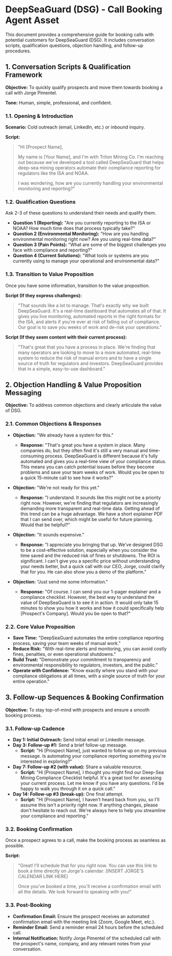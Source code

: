 # DeepSeaGuard (DSG) - Call Booking Agent Asset

This document provides a comprehensive guide for booking calls with potential customers for DeepSeaGuard (DSG). It includes conversation scripts, qualification questions, objection handling, and follow-up procedures.

## 1. Conversation Scripts & Qualification Framework

**Objective:** To quickly qualify prospects and move them towards booking a call with Jorge Pimentel.

**Tone:** Human, simple, professional, and confident.

### 1.1. Opening & Introduction

**Scenario:** Cold outreach (email, LinkedIn, etc.) or inbound inquiry.

**Script:**

> "Hi [Prospect Name],
>
> My name is [Your Name], and I'm with Triton Mining Co. I'm reaching out because we've developed a tool called DeepSeaGuard that helps deep-sea mining operators automate their compliance reporting for regulators like the ISA and NOAA.
>
> I was wondering, how are you currently handling your environmental monitoring and reporting?"

### 1.2. Qualification Questions

Ask 2-3 of these questions to understand their needs and qualify them.

*   **Question 1 (Reporting):** "Are you currently reporting to the ISA or NOAA? How much time does that process typically take?"
*   **Question 2 (Environmental Monitoring):** "How are you handling environmental monitoring right now? Are you using real-time data?"
*   **Question 3 (Pain Points):** "What are some of the biggest challenges you face with compliance and reporting?"
*   **Question 4 (Current Solutions):** "What tools or systems are you currently using to manage your operational and environmental data?"

### 1.3. Transition to Value Proposition

Once you have some information, transition to the value proposition.

**Script (If they express challenges):**

> "That sounds like a lot to manage. That's exactly why we built DeepSeaGuard. It's a real-time dashboard that automates all of that. It gives you live monitoring, automated reports in the right formats for the ISA, and alerts if you're ever at risk of falling out of compliance. Our goal is to save you weeks of work and de-risk your operations."

**Script (If they seem content with their current process):**

> "That's great that you have a process in place. We're finding that many operators are looking to move to a more automated, real-time system to reduce the risk of manual errors and to have a single source of truth for regulators and investors. DeepSeaGuard provides that in a simple, easy-to-use dashboard."




## 2. Objection Handling & Value Proposition Messaging

**Objective:** To address common objections and clearly articulate the value of DSG.

### 2.1. Common Objections & Responses

*   **Objection:** "We already have a system for this."
    *   **Response:** "That's great you have a system in place. Many companies do, but they often find it's still a very manual and time-consuming process. DeepSeaGuard is different because it's fully automated and gives you a real-time view of your compliance status. This means you can catch potential issues before they become problems and save your team weeks of work. Would you be open to a quick 15-minute call to see how it works?"

*   **Objection:** "We're not ready for this yet."
    *   **Response:** "I understand. It sounds like this might not be a priority right now. However, we're finding that regulators are increasingly demanding more transparent and real-time data. Getting ahead of this trend can be a huge advantage. We have a short explainer PDF that I can send over, which might be useful for future planning. Would that be helpful?"

*   **Objection:** "It sounds expensive."
    *   **Response:** "I appreciate you bringing that up. We've designed DSG to be a cost-effective solution, especially when you consider the time saved and the reduced risk of fines or shutdowns. The ROI is significant. I can't give you a specific price without understanding your needs better, but a quick call with our CEO, Jorge, could clarify that for you. He can also show you a demo of the platform."

*   **Objection:** "Just send me some information."
    *   **Response:** "Of course. I can send you our 1-pager explainer and a compliance checklist. However, the best way to understand the value of DeepSeaGuard is to see it in action. It would only take 15 minutes to show you how it works and how it could specifically help [Prospect's Company]. Would you be open to that?"

### 2.2. Core Value Proposition

*   **Save Time:** "DeepSeaGuard automates the entire compliance reporting process, saving your team weeks of manual work."
*   **Reduce Risk:** "With real-time alerts and monitoring, you can avoid costly fines, penalties, or even operational shutdowns."
*   **Build Trust:** "Demonstrate your commitment to transparency and environmental responsibility to regulators, investors, and the public."
*   **Operate with Confidence:** "Know exactly where you stand with your compliance obligations at all times, with a single source of truth for your entire operation."




## 3. Follow-up Sequences & Booking Confirmation

**Objective:** To stay top-of-mind with prospects and ensure a smooth booking process.

### 3.1. Follow-up Cadence

*   **Day 1: Initial Outreach:** Send initial email or LinkedIn message.
*   **Day 3: Follow-up #1:** Send a brief follow-up message. 
    *   **Script:** "Hi [Prospect Name], just wanted to follow up on my previous message. Is automating your compliance reporting something you're interested in exploring?"
*   **Day 7: Follow-up #2 (with value):** Share a valuable resource.
    *   **Script:** "Hi [Prospect Name], I thought you might find our Deep-Sea Mining Compliance Checklist helpful. It's a great tool for assessing your current process. Let me know if you have any questions. I'd be happy to walk you through it on a quick call."
*   **Day 14: Follow-up #3 (break-up):** One final attempt.
    *   **Script:** "Hi [Prospect Name], I haven't heard back from you, so I'll assume this isn't a priority right now. If anything changes, please don't hesitate to reach out. We're always here to help you streamline your compliance and reporting."

### 3.2. Booking Confirmation

Once a prospect agrees to a call, make the booking process as seamless as possible.

**Script:**

> "Great! I'll schedule that for you right now. You can use this link to book a time directly on Jorge's calendar: [INSERT JORGE'S CALENDAR LINK HERE]
>
> Once you've booked a time, you'll receive a confirmation email with all the details. We look forward to speaking with you!"

### 3.3. Post-Booking

*   **Confirmation Email:** Ensure the prospect receives an automated confirmation email with the meeting link (Zoom, Google Meet, etc.).
*   **Reminder Email:** Send a reminder email 24 hours before the scheduled call.
*   **Internal Notification:** Notify Jorge Pimentel of the scheduled call with the prospect's name, company, and any relevant notes from your conversation.



